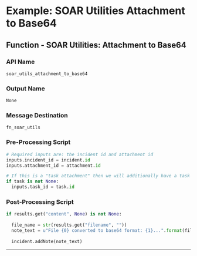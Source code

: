 <!--
    DO NOT MANUALLY EDIT THIS FILE
    THIS FILE IS AUTOMATICALLY GENERATED WITH resilient-sdk codegen
    Generated with resilient-sdk v51.0.2.2.1096
-->

# Example: SOAR Utilities Attachment to Base64

## Function - SOAR Utilities: Attachment to Base64

### API Name
`soar_utils_attachment_to_base64`

### Output Name
`None`

### Message Destination
`fn_soar_utils`

### Pre-Processing Script
```python
# Required inputs are: the incident id and attachment id
inputs.incident_id = incident.id
inputs.attachment_id = attachment.id

# If this is a "task attachment" then we will additionally have a task id
if task is not None:
  inputs.task_id = task.id
```

### Post-Processing Script
```python
if results.get("content", None) is not None:
  
  file_name = str(results.get("filename", ""))
  note_text = u"File {0} converted to base64 format: {1}...".format(file_name, results.get("content")[1:20])
    
  incident.addNote(note_text)
```

---

